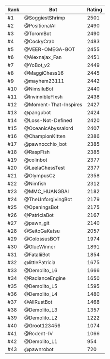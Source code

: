 Rank|Bot|Rating
---|---|---
#1|@SoggiestShrimp|2501
#2|@PositionalAI|2490
#3|@ToromBot|2490
#4|@CockyCrab|2483
#5|@VEER-OMEGA-BOT|2455
#6|@Alexnajax_Fan|2451
#7|@YoBot_v2|2449
#8|@MaggiChess16|2445
#9|@mayhem23111|2442
#10|@NimsiluBot|2440
#11|@InvinxibleFlxsh|2438
#12|@Moment-That-Inspires|2427
#13|@pangubot|2424
#14|@Loss-Not-Defined|2420
#15|@OceanicAbyssalord|2407
#16|@ChampionKitten|2386
#17|@pawnocchio_bot|2385
#18|@RaspFish|2385
#19|@colinbot|2377
#20|@LeelaChessTest|2377
#21|@OlympusCz|2358
#22|@Nimfish|2312
#23|@MMC_HUANGBAI|2182
#24|@TheUnforgivingBot|2179
#25|@OpeningsBot|2175
#26|@PatriciaBot|2167
#27|@pawn_git|2140
#28|@SeitoGaKatsu|2057
#29|@ColossusBOT|1974
#30|@GlueWinner|1891
#31|@FataliiBot|1854
#32|@littlePatricia|1675
#33|@Demolito_L6|1666
#34|@RadianceEngine|1650
#35|@Demolito_L5|1595
#36|@Demolito_L4|1480
#37|@AllRustBot|1468
#38|@Demolito_L3|1357
#39|@Demolito_L2|1222
#40|@Groot123456|1074
#41|@Rodent-IV|1066
#42|@Demolito_L1|954
#43|@pawnrobot|720
